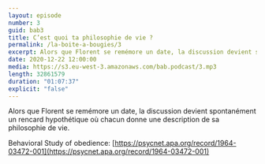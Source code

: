 ```yaml
---
layout: episode
number: 3
guid: bab3
title: C’est quoi ta philosophie de vie ?
permalink: /la-boite-a-bougies/3
excerpt: Alors que Florent se remémore un date, la discussion devient spontanément un rencard hypothétique où chacun donne une description de sa philosophie de vie.
date: 2020-12-22 12:00:00
media: https://s3.eu-west-3.amazonaws.com/bab.podcast/3.mp3
length: 32861579
duration: "01:07:37"
explicit: "false"
---
```


Alors que Florent se remémore un date, la discussion devient spontanément un rencard hypothétique où chacun donne une description de sa philosophie de vie.

Behavioral Study of obedience: [https://psycnet.apa.org/record/1964-03472-001](https://psycnet.apa.org/record/1964-03472-001)